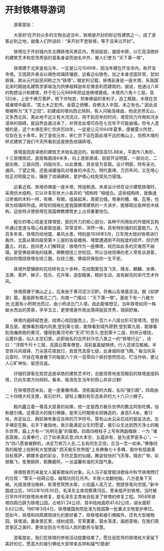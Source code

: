 # 开封铁塔导游词  
　　游客朋友：  

　　大家好!在开封众多的文物古迹当中，铁塔是开封的标记性建筑之一，成了游客必到之地，就像人们所说的：“来开封不登铁塔，等于没来过开封”。  

　　铁塔位于开封城内东北隅铁塔风景区内，秀丽挺拔，雄居中原，以它高深绝妙的建筑艺术和宏伟秀丽的苗条身姿而驰名中外，被人们誉为 “天下第一塔”。  

　　铁塔建于北宋皇佑元年，一定是公元1049年，因当年建在开宝寺内，称开宝寺塔。又因其外表全以褐色琉璃砖镶嵌，远看近似铁色，加之本身坚固异常，犹如铁铸，故从元代起民间称之为“铁塔”。据史料记载，铁塔前身是一座木塔，系我国北宋时期驰名建筑学家喻浩为供佛祖释迦牟尼佛舍利而建筑的。据说，他通过八年的构想设计和建筑，终于在公元989年把这座佛塔建成。木塔共八角十三层，高120米，上安千佛万菩萨，塔下作地宫，供奉佛祖的舍利子，造工精致，木塔在京城诸塔中最高，“其土木之宏伟，金碧之炳耀，自佛法入中国，未之有也。” 因此该塔被称为“天下之冠”。初建成的塔向西北倾斜，有人问喻浩缘由，他说京师无山，又多西北风，离此地不远又有大河流过，用不到百年的时间，塔受风力作用和河水浸岸的阻碍，就自然会直过来了，并预言此塔可存在七百年不可能崩塌。但令人遗憾的是，这个木塔在宋仁宗庆历四年，一定是公元1044年夏季，便被雷火所焚，仅存在五十多年。到了皇佑元年，宋仁宗下诏在距此塔不远的夷山上，仿照木塔的样式建筑了我们今天所看到这座铁色琉璃砖塔。  

　　铁塔是因其卓绝的建筑艺术驰名遐迩的。铁塔现高55.88米，平面作八角形，十三层楼阁式，底层每面阔4米多，向上逐层递减，层层开设明窗，一层向北，二层向南，三层向西，四层向东，以此类推，其余皆为盲窗。设计明窗，除有采光、通风、了望之用，还能减缓强风对塔身的冲击力。明代嘉靖、万历年间，又在塔心柱正对明窗之处，镶嵌了琉璃佛砖，爱护塔心柱免受风力侵蚀。  

　　远看近观，铁塔仿佛是一座木塔，玲珑剔透。本来设计师在设计建筑铁塔时，采用仿木结构，它以许多形状大小各异的 “结构砖 ”相组合。这些结构砖，就像通过斧凿的木料一样，有榫、有眼，组装起来，周密合缝。塔身的檐、椽、瓦等，也俱为琉璃砖所成。砖型的规格化是我国佛塔建筑的一大进步，能够砌出各种仿木结构，这些特点使铁塔在我国佛教建筑史上占领重要地位。  

　　粗壮的塔心柱是支撑塔壁，抵抗外力的核心部分。各种不同用处的外壁砖瓦构件通过登道与塔心柱紧密连接，异常坚牢，浑然一体，具有特别强的抗震能力。九百多年来，铁塔历经地震、暴风水患，特别是1938年5月，日军用大炮对铁塔进行轰炸，北面从第四层至第十三层的各级檐角、塔壁遭遇到不同程度的损坏，但仍然矗立。对此，民间老人们解释说：铁塔作为一座佛塔，经历如此多的灾难而不崩塌，是受佛祖保佑的结果，佛教相信三世轮回，所以当地信佛的老人常告诉游客，假如你围绕铁塔左绕三圈，右绕三圈，佛祖将保佑你一生平安。  

　　铁塔外壁镶嵌的花纹砖有五十余种，花纹图案包含飞天、降龙、麒麟、坐佛、玉佛、菩萨、狮子、伎乐、花卉等，造型精美，精妙生动，具有鲜亮的宋代艺术作风。  

　　铁塔原建于夷山之上，后来由于黄河泥沙沉积，将夷山及塔基淤没。据《如梦录》载，基座辟有南北二门，向南一门匾曰：“天下第一塔”。基座下有一八棱方池;北面有小桥跨池而过，由小桥进北门入塔。由此能够想见，当年铁塔如同一株破水而出的芙蓉，亭亭玉立，更使塔身外观出落得挺拔灵秀，瑞丽舒展。  

　　铁塔内遏砖砌登道，绕塔心柱回旋而上，历一百六十八层台阶可至塔顶。登到第五层，能够看到城内风景;登到第七层，能够看到城外原野;登到第九层，能够看到浩瀚奔跑的黄河，懂得到黄河号称“天河”的含义;登到第十二层，则祥云缠绕，云雾扑面，似入太空幻景。此即驰名的古开封汴京八景之一的“铁塔行云” 。诗曰：“浮图千尺十三层，高插云霄客倦登。润彩氤氲疑锦绣，行人迢递见觚棱。半空铁马风摇铎，万朵莲花夜放灯。我昔凭高穿七级，此身烟际欲飞腾。” 每当风采云穿时，环挂在塔身檐下的每层八个共一百零四个铁铃悠然而动，叮当作响，更让人心旷神怡、留连往返。  

　　仔细的游客在观赏这座卓绝的建筑艺术时，总能惊奇地发现眼前的铁塔是座斜塔，已向东南方向倾斜。看来，喻浩先生当年的担心并非过剩!  

　　在铁塔西百米处，是一座重檐伟阁、漆栋画梁的大殿，名叫“接引殿”。四周由二十四根大柱支撑，青石栏杆。望柱上雕刻有形态各异的九十六只小狮子。  

　　殿内矗立着一尊高大慈善的站佛，他一定是西方极乐世界的教主阿弥陀佛，俗称接引佛。这尊高大的接引佛像，是宋元时期用全铜铸造的，身高5.4米，重12吨，赤足站立，胸前铸有象征吉祥的万字符号。穿有山水云朵花纹的袈裟法衣。左手禅定在胸，右手下垂指地，表示能满足众生的愿望，接引众生达到西方净土的极乐世界。最上方有一“光明无量”的匾额。四周四根柱子上写有两副楹联：一为 “诸恶莫做，众善奉行，已了如来真实意;四大本空，五蕴非有，是为波罗密多心”。一为“四八愿普被群机，决定万修万人去;二五有同生正信，合当一念一如来。”佛像四周的殿壁上绘制有大型壁画“ 西天极乐世界图”上有佛像七十多樽，图中有慈眉善目标菩萨，婀娜多姿的彩女，手托花盘的仙娥，舞姿轻快的飞天等，锦衣广带，彩绦飘飞，笙箫婉转，鹤舞鹿鸣，一派温馨和谐的天国气象。  

　　铁塔胜景历来是文人骚客歌咏的对象。元人冯子振曾赋诗歌咏中秋节铁塔燃灯的壮观：“擎天一柱碍云低，破暗功同日月齐。半夜火龙翻地轴，八方星象下天梯。光摇潋滟治蛛蚌，影落苍冥照水犀，火焰逼人高万丈，倒提铁笔向空提。”新中国成立后，1952年10月30日，毛泽东主席视察黄河后，曾亲临开封铁塔，当时被日军炸坏的铁塔尚未修复，是毛泽东主席亲自批准了铁塔的修复工程。1958年铁塔四周已辟为铁塔公园，占地51.24公顷，其中陆地面积41.62公顷，湖水面积9.62公顷。1961年3月4日，铁塔被国务院批准为我国第一批重点文物爱护单位。现如今，铁塔和四周建筑绿化的更好看了，除铁塔和接引佛殿外，还有大型植物园、铁塔湖，置身景区里，绿树成荫，芳草萋萋，碧水荡漾，画舫穿梭。在我们观赏景区之美时，更体会到古今劳动人民的勤劳与智慧。  

　　游客朋友，我们在铁塔的参观活动就要结束了。愿壮丽宏伟的铁塔给大家留下美好的忆，愿高大的接引佛给大家带来吉祥和福气!感谢!  